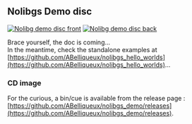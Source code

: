 ## Nolibgs Demo disc

<a href="https://wiki.arthus.net/assets/nolibgs_demo_0.11-front.png"><img src="https://wiki.arthus.net/assets/nolibgs_demo_0.11-front.png" alt="Nolibg demo disc front" style="max-width:400px;"/></a>
<a href="https://wiki.arthus.net/assets/nolibgs_demo_0.11-back.png"><img src="https://wiki.arthus.net/assets/nolibgs_demo_0.11-back.png" alt="Nolibg demo disc back" style="max-width:400px;"/></a>

Brace yourself, the doc is coming...  
In the meantime, check the standalone examples at [https://github.com/ABelliqueux/nolibgs_hello_worlds](https://github.com/ABelliqueux/nolibgs_hello_worlds)...  

### CD image

For the curious, a bin/cue is available from the release page : [https://github.com/ABelliqueux/nolibgs_demo/releases](https://github.com/ABelliqueux/nolibgs_demo/releases).